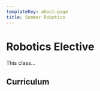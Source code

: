 ```yaml
---
templateKey: about-page
title: Summer Robotics
---
```


# Robotics Elective
This class...

## Curriculum